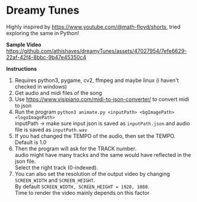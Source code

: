 # Dreamy Tunes #

Highly inspired by https://www.youtube.com/@math-floyd/shorts, tried exploring the same in Python!

**Sample Video**
https://github.com/athishaves/dreamyTunes/assets/47027954/7efe6629-22af-42f4-8bbc-9b47e45350c4

**Instructions**
1. Requires python3, pygame, cv2, ffmpeg and maybe linux (i haven't checked in windows)
2. Get audio and midi files of the song
3. Use https://www.visipiano.com/midi-to-json-converter/ to convert midi to json
4. Run the program
   ````python3 animate.py <inputPath> <bgImagePath> <logoImagePath>````  
   inputPath -> make sure input json is saved as ````inputPath.json```` and audio file is saved as ````inputPath.wav````
5. If you had changed the TEMPO of the audio, then set the TEMPO.  
   Default is 1.0
6. Then the program will ask for the TRACK number.  
   audio might have many tracks and the same would have reflected in the json file.  
   Select the right track (0-indexed).
7. You can also set the resolution of the output video by changing ````SCREEN_WIDTH```` and ````SCREEN_HEIGHT````.  
   By default ````SCREEN_WIDTH, SCREEN_HEIGHT = 1920, 1080````.  
   Time to render the video mainly depends on this factor
